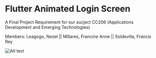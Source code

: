 # Flutter Animated Login Screen
A Final Project Requirement for our sucject CC206 (Applications Development and Emerging Technologies)

Members:
Leagogo, Nezel || Millares, Francine Anne || Soldevilla, Francis Rey

![Alt text](https://imgur.com/a/qAXYKxS/Screen.jpeg)
